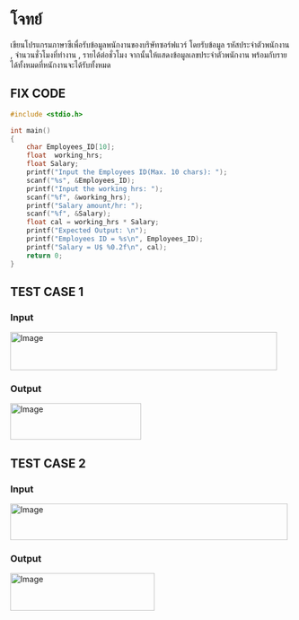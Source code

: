 # โจทย์
เขียนโปรแกรมภาษาซีเพื่อรับข้อมูลพนักงานของบริษัทซอร์ฟแวร์ โดยรับข้อมูล รหัสประจำตัวพนักงาน , จำนวนชั่วโมงที่ทำงาน , รายได้ต่อชั่วโมง จากนั้นให้แสดงข้อมูลเลขประจำตัวพนักงาน พร้อมกับรายได้ทั้งหมดที่หนักงานจะได้รับทั้งหมด

## FIX CODE
```c
#include <stdio.h>

int main()
{
    char Employees_ID[10];
    float  working_hrs;
    float Salary;
    printf("Input the Employees ID(Max. 10 chars): ");
    scanf("%s", &Employees_ID);
    printf("Input the working hrs: ");
    scanf("%f", &working_hrs);
    printf("Salary amount/hr: ");
    scanf("%f", &Salary);
    float cal = working_hrs * Salary;
    printf("Expected Output: \n");
    printf("Employees ID = %s\n", Employees_ID);
    printf("Salary = U$ %0.2f\n", cal);
    return 0;
}
```

## TEST CASE 1
### Input
<img width="475" height="68" alt="Image" src="https://github.com/user-attachments/assets/551ddf6d-9018-4b43-9831-2f60a7e2d6fd" />

### Output
<img width="233" height="65" alt="Image" src="https://github.com/user-attachments/assets/39372f04-60d6-4503-b6bf-34cf885b92f6" />

## TEST CASE 2
### Input
<img width="494" height="65" alt="Image" src="https://github.com/user-attachments/assets/67bb9a46-aedd-48f2-bb89-fe3c823302ec" />

### Output
<img width="257" height="67" alt="Image" src="https://github.com/user-attachments/assets/ea4a58fa-c4c0-4425-a9f1-82dc7093d7ff" />